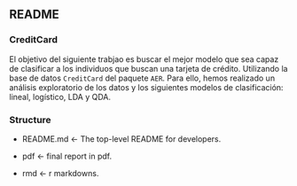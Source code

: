 ## README

### CreditCard

El objetivo del siguiente trabjao es buscar el mejor modelo que sea capaz de clasificar a los individuos que buscan una tarjeta de crédito. Utilizando la base de datos `CreditCard` del paquete `AER`. Para ello, hemos realizado un análisis exploratorio de los datos y los siguientes modelos de clasificación: lineal, logístico, LDA y QDA.

### Structure

- README.md <- The top-level README for developers.

- pdf <- final report in pdf.

- rmd <- r markdowns.